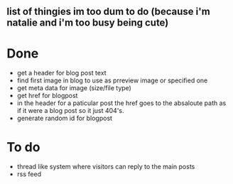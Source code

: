 ## list of thingies im too dum to do (because i'm natalie and i'm too busy being cute)

# Done

-   get a header for blog post text
-   find first image in blog to use as prreview image or specified one
-   get meta data for image (size/file type)
-   get href for blogpost
-   in the header for a paticular post the href goes to the absaloute path as if it were a blog post so it just 404's.
-   generate random id for blogpost

# To do
-   thread like system where visitors can reply to the main posts
-   rss feed
